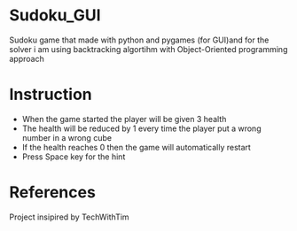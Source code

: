 # Sudoku_GUI
Sudoku game that made with python and pygames (for GUI)and for the solver i am using backtracking algortihm with Object-Oriented programming approach

# Instruction
- When the game started the player will be given 3 health
- The health will be reduced by 1 every time the player put a wrong number in a wrong cube
- If the health reaches 0 then the game will automatically restart
- Press Space key for the hint

# References
Project insipired by TechWithTim
